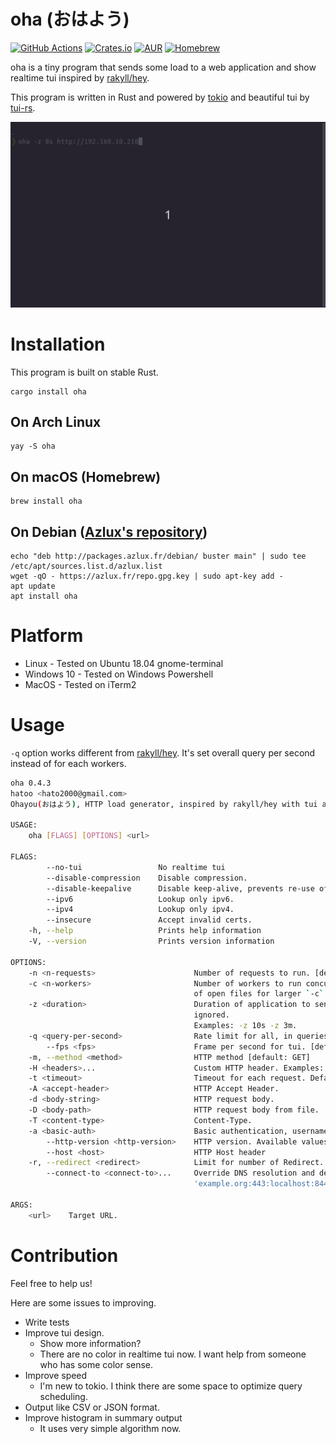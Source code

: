 # oha (おはよう)

[![GitHub Actions](https://github.com/hatoo/oha/workflows/CI/badge.svg)](https://github.com/hatoo/oha/actions?query=workflow%3ACI)
[![Crates.io](https://img.shields.io/crates/v/oha.svg)](https://crates.io/crates/oha)
[![AUR](https://img.shields.io/aur/version/oha)](https://aur.archlinux.org/packages/oha/)
[![Homebrew](https://img.shields.io/homebrew/v/oha)](https://formulae.brew.sh/formula/oha)

oha is a tiny program that sends some load to a web application and show realtime tui inspired by [rakyll/hey](https://github.com/rakyll/hey).

This program is written in Rust and powered by [tokio](https://github.com/tokio-rs/tokio) and beautiful tui by [tui-rs](https://github.com/fdehau/tui-rs).

![demo](demo.gif)

# Installation

This program is built on stable Rust.

    cargo install oha

## On Arch Linux

    yay -S oha

## On macOS (Homebrew)

    brew install oha

## On Debian ([Azlux's repository](http://packages.azlux.fr/))

    echo "deb http://packages.azlux.fr/debian/ buster main" | sudo tee /etc/apt/sources.list.d/azlux.list
    wget -qO - https://azlux.fr/repo.gpg.key | sudo apt-key add -
    apt update
    apt install oha

# Platform

- Linux - Tested on Ubuntu 18.04 gnome-terminal
- Windows 10 - Tested on Windows Powershell
- MacOS - Tested on iTerm2

# Usage

`-q` option works different from [rakyll/hey](https://github.com/rakyll/hey). It's set overall query per second instead of for each workers.

```bash
oha 0.4.3
hatoo <hato2000@gmail.com>
Ohayou(おはよう), HTTP load generator, inspired by rakyll/hey with tui animation.

USAGE:
    oha [FLAGS] [OPTIONS] <url>

FLAGS:
        --no-tui                 No realtime tui
        --disable-compression    Disable compression.
        --disable-keepalive      Disable keep-alive, prevents re-use of TCP connections between different HTTP requests.
        --ipv6                   Lookup only ipv6.
        --ipv4                   Lookup only ipv4.
        --insecure               Accept invalid certs.
    -h, --help                   Prints help information
    -V, --version                Prints version information

OPTIONS:
    -n <n-requests>                      Number of requests to run. [default: 200]
    -c <n-workers>                       Number of workers to run concurrently. You may should increase limit to number
                                         of open files for larger `-c`. [default: 50]
    -z <duration>                        Duration of application to send requests. If duration is specified, n is
                                         ignored.
                                         Examples: -z 10s -z 3m.
    -q <query-per-second>                Rate limit for all, in queries per second (QPS)
        --fps <fps>                      Frame per second for tui. [default: 16]
    -m, --method <method>                HTTP method [default: GET]
    -H <headers>...                      Custom HTTP header. Examples: -H "foo: bar"
    -t <timeout>                         Timeout for each request. Default to infinite.
    -A <accept-header>                   HTTP Accept Header.
    -d <body-string>                     HTTP request body.
    -D <body-path>                       HTTP request body from file.
    -T <content-type>                    Content-Type.
    -a <basic-auth>                      Basic authentication, username:password
        --http-version <http-version>    HTTP version. Available values 0.9, 1.0, 1.1, 2.
        --host <host>                    HTTP Host header
    -r, --redirect <redirect>            Limit for number of Redirect. Set 0 for no redirection. [default: 10]
        --connect-to <connect-to>...     Override DNS resolution and default port numbers with strings like
                                         'example.org:443:localhost:8443'

ARGS:
    <url>    Target URL.
```

# Contribution

Feel free to help us!

Here are some issues to improving.

- Write tests
- Improve tui design.
  - Show more information?
  - There are no color in realtime tui now. I want help from someone who has some color sense.
- Improve speed
  - I'm new to tokio. I think there are some space to optimize query scheduling.
- Output like CSV or JSON format.
- Improve histogram in summary output
  - It uses very simple algorithm now.
